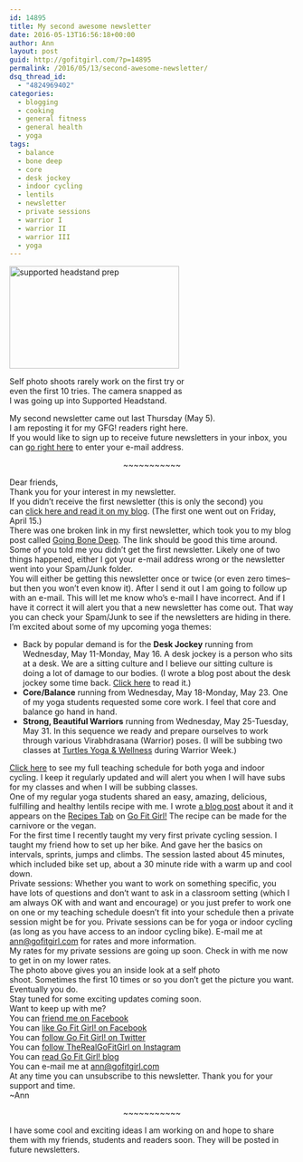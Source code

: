 ```yaml
---
id: 14895
title: My second awesome newsletter
date: 2016-05-13T16:56:18+00:00
author: Ann
layout: post
guid: http://gofitgirl.com/?p=14895
permalink: /2016/05/13/second-awesome-newsletter/
dsq_thread_id:
  - "4824969402"
categories:
  - blogging
  - cooking
  - general fitness
  - general health
  - yoga
tags:
  - balance
  - bone deep
  - core
  - desk jockey
  - indoor cycling
  - lentils
  - newsletter
  - private sessions
  - warrior I
  - warrior II
  - warrior III
  - yoga
---
```

<div>
</div>

<div id="attachment_14897" style="width: 310px" class="wp-caption alignleft">
  <a href="http://gofitgirl.com/2016/05/second-awesome-newsletter/supported-headstand-prep/" rel="attachment wp-att-14897"><img class="wp-image-14897 size-medium" src="http://gofitgirl.com/wp-content/uploads/2016/05/supported-headstand-prep-e1463183559249-300x181.jpg" alt="supported headstand prep" width="300" height="181" /></a>
  
  <p class="wp-caption-text">
    Self photo shoots rarely work on the first try or even the first 10 tries. The camera snapped as I was going up into Supported Headstand.
  </p>
</div>

  
My second newsletter came out last Thursday (May 5).  
I am reposting it for my GFG! readers right here.  
If you would like to sign up to receive future newsletters in your inbox, you can [go right here](https://tinyletter.com/gofitgirl) to enter your e-mail address.

<p style="text-align: center;">
  ~~~~~~~~~~~
</p>

Dear friends,  
Thank you for your interest in my newsletter.  
If you didn&#8217;t receive the first newsletter (this is only the second) you can [click here and read it on my blog](http://gofitgirl.com/2016/04/my-newsletter/). (The first one went out on Friday, April 15.)  
There was one broken link in my first newsletter, which took you to my blog post called [Going Bone Deep](http://gofitgirl.com/2016/04/bone-deep/). The link should be good this time around.  
Some of you told me you didn&#8217;t get the first newsletter. Likely one of two things happened, either I got your e-mail address wrong or the newsletter went into your Spam/Junk folder.  
You will either be getting this newsletter once or twice (or even zero times&#8211;but then you won&#8217;t even know it). After I send it out I am going to follow up with an e-mail. This will let me know who&#8217;s e-mail I have incorrect. And if I have it correct it will alert you that a new newsletter has come out. That way you can check your Spam/Junk to see if the newsletters are hiding in there.  
I&#8217;m excited about some of my upcoming yoga themes:

  * Back by popular demand is for the **Desk Jockey** running from Wednesday, May 11-Monday, May 16. A desk jockey is a person who sits at a desk. We are a sitting culture and I believe our sitting culture is doing a lot of damage to our bodies. (I wrote a blog post about the desk jockey some time back. [Click here](http://gofitgirl.com/2016/02/heart-opener/) to read it.)
  * **Core/Balance** running from Wednesday, May 18-Monday, May 23. One of my yoga students requested some core work. I feel that core and balance go hand in hand.
  * **Strong, Beautiful Warriors** running from Wednesday, May 25-Tuesday, May 31. In this sequence we ready and prepare ourselves to work through various Virabhdrasana (Warrior) poses. (I will be subbing two classes at [Turtles Yoga & Wellness](http://turtlesyoga.com) during Warrior Week.)

[Click here](http://gofitgirl.com/yoga-classes/) to see my full teaching schedule for both yoga and indoor cycling. I keep it regularly updated and will alert you when I will have subs for my classes and when I will be subbing classes.  
One of my regular yoga students shared an easy, amazing, delicious, fulfilling and healthy lentils recipe with me. I wrote [a blog post](http://gofitgirl.com/2016/04/lentils/) about it and it appears on the [Recipes Tab](http://gofitgirl.com/recipes/) on [Go Fit Girl!](http://gofitgirl.com) The recipe can be made for the carnivore or the vegan.  
For the first time I recently taught my very first private cycling session. I taught my friend how to set up her bike. And gave her the basics on intervals, sprints, jumps and climbs. The session lasted about 45 minutes, which included bike set up, about a 30 minute ride with a warm up and cool down.  
Private sessions: Whether you want to work on something specific, you have lots of questions and don&#8217;t want to ask in a classroom setting (which I am always OK with and want and encourage) or you just prefer to work one on one or my teaching schedule doesn&#8217;t fit into your schedule then a private session might be for you. Private sessions can be for yoga or indoor cycling (as long as you have access to an indoor cycling bike). E-mail me at ann@gofitgirl.com for rates and more information.  
My rates for my private sessions are going up soon. Check in with me now to get in on my lower rates.  
The photo above gives you an inside look at a self photo shoot. Sometimes the first 10 times or so you don&#8217;t get the picture you want. Eventually you do.  
Stay tuned for some exciting updates coming soon.  
Want to keep up with me?  
You can [friend me on Facebook](https://www.facebook.com/chihak)  
You can [like Go Fit Girl! on Facebook](https://www.facebook.com/GoFitGirl)  
You can [follow Go Fit Girl! on Twitter](https://twitter.com/GoFitGirl)  
You can [follow TheRealGoFitGirl on Instagram](https://www.instagram.com/therealgofitgirl/)  
You can [read Go Fit Girl! blog](http://gofitgirl.com)  
You can e-mail me at ann@gofitgirl.com  
At any time you can unsubscribe to this newsletter. Thank you for your support and time.  
~Ann

<p style="text-align: center;">
  ~~~~~~~~~~~
</p>

I have some cool and exciting ideas I am working on and hope to share them with my friends, students and readers soon. They will be posted in future newsletters.